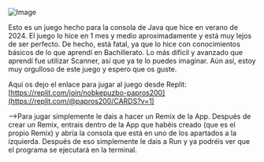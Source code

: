 ![Image](https://github.com/user-attachments/assets/d3cc4844-863f-4142-8375-18d61ccca855)

Esto es un juego hecho para la consola de Java que hice en verano de 2024.
El juego lo hice en 1 mes y medio aproximadamente y está muy lejos de ser perfecto.
De hecho, está fatal, ya que lo hice con conocimientos básicos de lo que aprendí en Bachillerato.
Lo más difícil y avanzado que aprendí fue utilizar Scanner, así que ya te lo puedes imaginar.
Aún así, estoy muy orgulloso de este juego y espero que os guste.

Aquí os dejo el enlace para jugar al juego desde Replit:
[https://replit.com/join/nobkepuzbo-papros200](https://replit.com/@papros200/CARDS?v=1)

-->Para jugar simplemente le dais a hacer un Remix de la App. Después de crear un Remix, entrais dentro de la App que habéis creado (que es el propio Remix) y abría la consola que está en uno de los apartados a la izquierda.
Después de eso simplemente le dais a Run y ya podréis ver que el programa se ejecutará en la terminal.
